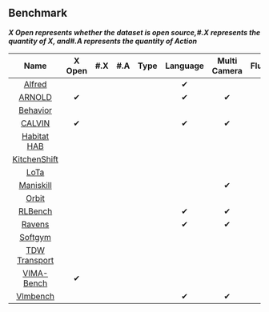 ## Benchmark

***X  Open represents whether the dataset is open source,#.X represents the quantity of X, and#.A represents the quantity of Action***

|                            Name                             |  X Open  | #.X  | #.A  | Type | Language | Multi Camera | Fluid | Physics | Continuous | Scenes | Robot | Rendering | Flexible Material | Generalization |
| :---------------------------------------------------------: | :------: | :--: | :--: | ---- | :------: | :----------: | :---: | :-----: | :--------: | ------ | ----- | --------- | ----------------- | -------------- |
|             [Alfred](https://askforalfred.com/)             |          |      |      |      | &#x2714; |              |       |         |            |        |       |           |                   |                |
|        [ARNOLD](https://arnold-benchmark.github.io/)        | &#x2714; |      |      |      | &#x2714; |   &#x2714;   |       |         |            |        |       |           |                   |                |
|         [Behavior](https://behavior.stanford.edu/)          |          |      |      |      |          |              |       |         |            |        |       |           |                   |                |
|         [CALVIN](http://calvin.cs.uni-freiburg.de/)         | &#x2714; |      |      |      | &#x2714; |   &#x2714;   |       |         |            |        |       |           |                   |                |
|            [Habitat HAB](https://aihabitat.org/)            |          |      |      |      |          |              |       |         |            |        |       |           |                   |                |
|  [KitchenShift](https://openreview.net/pdf?id=DdglKo8hBq0)  |          |      |      |      |          |              |       |         |            |        |       |           |                   |                |
|     [LoTa](https://github.com/lbaa2022/LLMTaskPlanning)     |          |      |      |      |          |              |       |         |            |        |       |           |                   |                |
|         [Maniskill](https://maniskill2.github.io/)          |          |      |      |      |          |   &#x2714;   |       |         |            |        |       |           |                   |                |
|           [Orbit](https://isaac-orbit.github.io/)           |          |      |      |      |          |              |       |         |            |        |       |           |                   |                |
|      [RLBench](https://sites.google.com/view/rlbench)       |          |      |      |      | &#x2714; |   &#x2714;   |       |         |            |        |       |           |                   |                |
|            [Ravens](https://cliport.github.io/)             |          |      |      |      | &#x2714; |   &#x2714;   |       |         |            |        |       |           |                   |                |
|      [Softgym](https://sites.google.com/view/softgym)       |          |      |      |      |          |              |       |         |            |        |       |           |                   |                |
|        [TDW Transport](https://www.threedworld.org/)        |          |      |      |      |          |              |       |         |            |        |       |           |                   |                |
|     [VIMA-Bench](https://github.com/vimalabs/VimaBench)     | &#x2714; |      |      |      |          |              |       |         |            |        |       |           |                   |                |
| [Vlmbench](https://sites.google.com/ucsc.edu/vlmbench/home) |          |      |      |      | &#x2714; |   &#x2714;   |       |         |            |        |       |           |                   |                |

